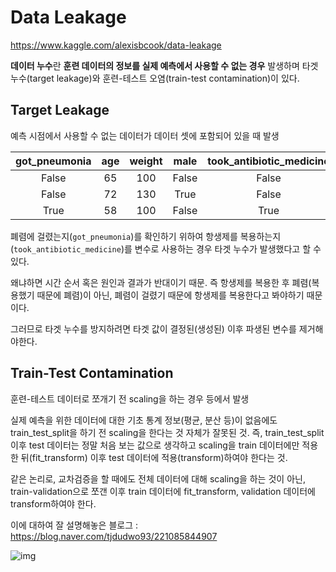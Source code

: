 # Data Leakage

https://www.kaggle.com/alexisbcook/data-leakage

**데이터 누수**란 **훈련 데이터의 정보를 실제 예측에서 사용할 수 없는 경우** 발생하며 타겟 누수(target leakage)와 훈련-테스트 오염(train-test contamination)이 있다.

## Target Leakage

예측 시점에서 사용할 수 없는 데이터가 데이터 셋에 포함되어 있을 때 발생

| got_pneumonia | age  | weight | male  | took_antibiotic_medicine | ...  |
| :-----------: | :--: | :----: | :---: | :----------------------: | :--- |
|     False     |  65  |  100   | False |          False           | ...  |
|     False     |  72  |  130   | True  |          False           | ...  |
|     True      |  58  |  100   | False |           True           | ...  |

폐렴에 걸렸는지(`got_pneumonia`)를 확인하기 위하여 항생제를 복용하는지(`took_antibiotic_medicine`)를 변수로 사용하는 경우 타겟 누수가 발생했다고 할 수 있다.

왜냐하면 시간 순서 혹은 원인과 결과가 반대이기 때문. 즉 항생제를 복용한 후 폐렴(복용했기 때문에 폐렴)이 아닌, 폐렴이 걸렸기 때문에 항생제를 복용한다고 봐야하기 때문이다.

그러므로 타겟 누수를 방지하려면 타겟 값이 결정된(생성된) 이후 파생된 변수를 제거해야한다.

## Train-Test Contamination

훈련-테스트 데이터로 쪼개기 전 scaling을 하는 경우 등에서 발생

실제 예측을 위한 데이터에 대한 기초 통계 정보(평균, 분산 등)이 없음에도 train_test_split을 하기 전 scaling을 한다는 것 자체가 잘못된 것. 즉, train_test_split 이후 test 데이터는 정말 처음 보는 값으로 생각하고 scaling을 train 데이터에만 적용한 뒤(fit_transform) 이후 test 데이터에 적용(transform)하여야 한다는 것.

같은 논리로, 교차검증을 할 때에도 전체 데이터에 대해 scaling을 하는 것이 아닌, train-validation으로 쪼갠 이후 train 데이터에 fit_transform, validation 데이터에 transform하여야 한다.

이에 대하여 잘 설명해놓은 블로그 : https://blog.naver.com/tjdudwo93/221085844907

![img](https://postfiles.pstatic.net/MjAxNzA4MzBfMjAz/MDAxNTA0MDk1MDE4NDU2.3Gx0IVIcMk9rlkxQv0bqlOFLUM30Dv5i0lsEimrBPygg.qExWYpz8_3UxQtEZytqAUbo0RELqmySAulqnCYclAzog.PNG.tjdudwo93/2.PNG?type=w3)

